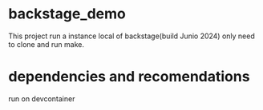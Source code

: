 # backstage_demo
This project run a instance local of backstage(build Junio 2024) only need to clone and run make.

# dependencies and recomendations
 run on devcontainer 
